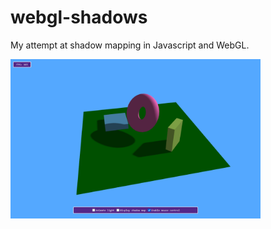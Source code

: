 # webgl-shadows

My attempt at shadow mapping in Javascript and WebGL.  

<img src="https://github.com/joao-almgren/webgl-shadows/blob/main/Screenshot.png?raw=true" width=400>
